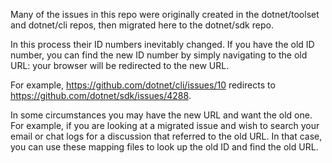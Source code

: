 Many of the issues in this repo were originally created in the dotnet/toolset and dotnet/cli repos, then migrated here to the dotnet/sdk repo.

In this process their ID numbers inevitably changed. If you have the old ID number, you can find the new ID number by simply navigating to the old URL: your browser will be redirected to the new URL.

For example, https://github.com/dotnet/cli/issues/10 redirects to https://github.com/dotnet/sdk/issues/4288.

In some circumstances you may have the new URL and want the old one. For example, if you are looking at a migrated issue and wish to search your email or chat logs for a discussion that referred to the old URL. In that case, you can use these mapping files to look up the old ID and find the old URL.

